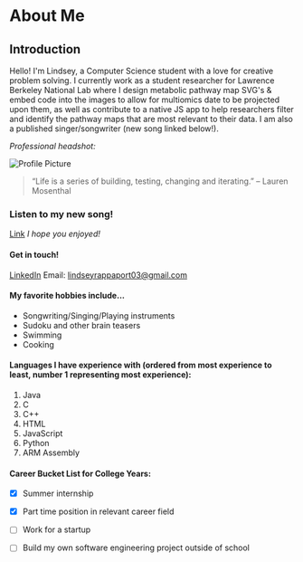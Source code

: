 # About Me

## Introduction <a name="introduction"></a>

Hello! I'm Lindsey, a Computer Science student with a love for creative problem solving. I currently work as a student researcher for Lawrence Berkeley National Lab where I design metabolic pathway map SVG's & embed code into the images to allow for multiomics date to be projected upon them, as well as contribute to a native JS app to help researchers filter and identify the pathway maps that are most relevant to their data. I am also a published singer/songwriter (new song linked below!). 

_Professional headshot:_

![Profile Picture](screenshots/ProfHeadshot.jpg)

> “Life is a series of building, testing, changing and iterating.” – Lauren Mosenthal

### **Listen to my new song!** <a name="new-song"></a>
[Link](https://linktr.ee/lindseyrapp?utm_source=linktree_profile_share&ltsid=f5d2c579-7c40-4c81-8934-dc1afb628261)
*I hope you enjoyed!*

#### **Get in touch!** <a name="contact"></a>
[LinkedIn](https://www.linkedin.com/in/lindsey-rappaport)
Email: lindseyrappaport03@gmail.com

#### My favorite hobbies include... <a name="hobbies"></a>
* Songwriting/Singing/Playing instruments
* Sudoku and other brain teasers
* Swimming
* Cooking

#### Languages I have experience with (ordered from most experience to least, number 1 representing most experience): <a name="languages"></a>
1. Java
2. C
3. C++
4. HTML
5. JavaScript
6. Python
7. ARM Assembly

#### Career Bucket List for College Years: <a name="career-bucket-list"></a>
- [x] Summer internship
- [x] Part time position in relevant career field
- [ ] Work for a startup
- [ ] Build my own software engineering project outside of school


